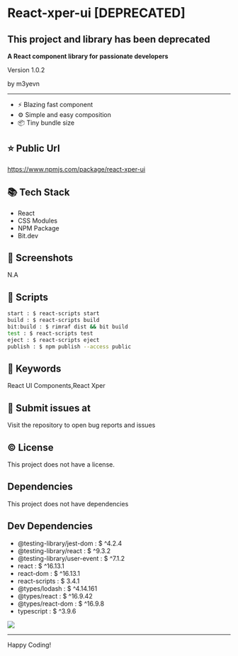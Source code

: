 # React-xper-ui [DEPRECATED]
## This project and library has been deprecated

**A React component library for passionate developers**

<p>Version 1.0.2</p>
<p>by m3yevn</p>

<hr/>

 - ⚡ Blazing fast component
 - ⚙️ Simple and easy composition
 - 📦 Tiny bundle size




## ⭐ Public Url

https://www.npmjs.com/package/react-xper-ui

## 📚 Tech Stack

 - React
 - CSS Modules
 - NPM Package
 - Bit.dev


## 📸 Screenshots

N.A

## 📜 Scripts

```sh
start : $ react-scripts start
build : $ react-scripts build
bit:build : $ rimraf dist && bit build
test : $ react-scripts test
eject : $ react-scripts eject
publish : $ npm publish --access public

```

## 🔑 Keywords

React UI Components,React Xper

## 👾 Submit issues at

Visit the repository to open bug reports and issues

## ©️ License

This project does not have a license.

## Dependencies

This project does not have dependencies

## Dev Dependencies

 - @testing-library/jest-dom : $ ^4.2.4
 - @testing-library/react : $ ^9.3.2
 - @testing-library/user-event : $ ^7.1.2
 - react : $ ^16.13.1
 - react-dom : $ ^16.13.1
 - react-scripts : $ 3.4.1
 - @types/lodash : $ ^4.14.161
 - @types/react : $ ^16.9.42
 - @types/react-dom : $ ^16.9.8
 - typescript : $ ^3.9.6


<img src="https://cdn.dribbble.com/users/2401141/screenshots/5487982/developers-gif-showcase.gif"/>

<hr/>
Happy Coding!
